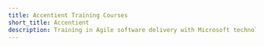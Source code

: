 ```yaml
---
title: Accentient Training Courses
short_title: Accentient
description: Training in Agile software delivery with Microsoft technologies including Azure DevOps.
---
```

